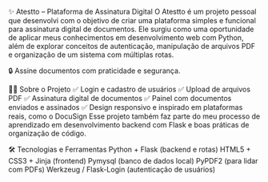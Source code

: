 ✨ Atestto – Plataforma de Assinatura Digital
O Atestto é um projeto pessoal que desenvolvi com o objetivo de criar uma plataforma simples e funcional para assinatura digital de documentos. Ele surgiu como uma oportunidade de aplicar meus conhecimentos em desenvolvimento web com Python, além de explorar conceitos de autenticação, manipulação de arquivos PDF e organização de um sistema com múltiplas rotas.

🔒 Assine documentos com praticidade e segurança.

👩‍💻 Sobre o Projeto
✅ Login e cadastro de usuários
✅ Upload de arquivos PDF
✅ Assinatura digital de documentos
✅ Painel com documentos enviados e assinados
✅ Design responsivo e inspirado em plataformas reais, como o DocuSign
Esse projeto também faz parte do meu processo de aprendizado em desenvolvimento backend com Flask e boas práticas de organização de código.

🛠️ Tecnologias e Ferramentas
Python + Flask (backend e rotas)
HTML5 + CSS3 + Jinja (frontend)
Pymysql (banco de dados local)
PyPDF2 (para lidar com PDFs)
Werkzeug / Flask-Login (autenticação de usuários)

